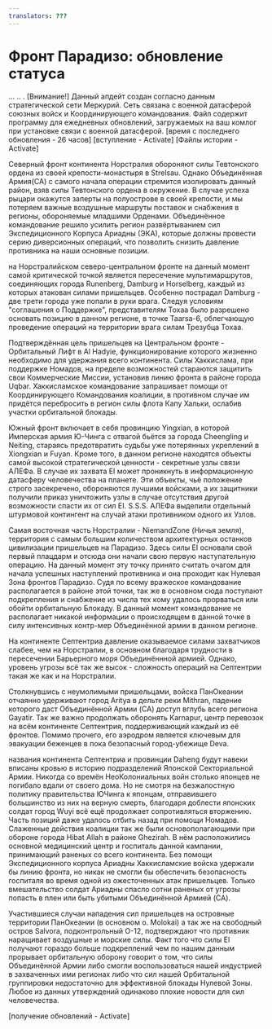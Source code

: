 ```yaml
---
translators: ???
---
```


# Фронт Парадизо: обновление статуса
...
..
.
[Внимание!] Данный апдейт создан согласно данным стратегической сети Меркурий. Сеть связана с военной датасферой союзных войск и Координирующего командования. Файл содержит программу для ежедневных обновлений, загружаемых на ваш комлог при установке связи с военной датасферой.
[время с последнего обновления - 26 часов]
[вступление - Activate]
[Файлы истории -Activate]

Северный фронт континента Норстралия обороняют силы Тевтонского ордена из своей крепости-монастыря в Strelsau. Однако Объединённая Армия(CA) с самого начала операции стремится изолировать данный район, взяв силы Тевтонского ордена в окружение. В случае успеха рыцари окажутся заперты на полуострове в своей крепости, и мы потеряем важные воздушные маршруты поставок и снабжения в регионы, обороняемые младшими Орденами. Объединённое командование решило усилить регион развёртыванием сил Экспедиционного Корпуса Ариадны (ЭКА), которые должны провести серию диверсионных операций, что позволить снизить давление противника на наши основные позиции.

на Норстралийском северо-центральном фронте на данный момент самой критической точкой является пересечение мультимаршрутов, соединяющих города Runenberg, Damburg и Horselberg, каждый из которых атакован силами пришельцев. Особенно пострадал Damburg - две трети города уже попали в руки врага.
Следуя условиям "соглашения о Поддержке", представителям Тохаа было разрешено основать позицию в данном регионе, в точке Taarsa-6, облегчающую проведение операций на территории врага силам Трезубца Тохаа.

Подтверждённая цель пришельцев на Центральном фронте - Орбитальный Лифт в Al Hadyie, функционирование которого жизненно необходимо для удержания всего континента. Силы Хаккислама, при поддержке Номадов, на пределе возможностей стараются защитить свои Коммерческие Миссии, установив линию фронта в районе города Uqbar. Хаккисламское командование запрашивает помощи от Координирующего Командования коалиции, в противном случае им придётся перебросить в регион силы флота Капу Хальки, ослабив участки орбитальной блокады.

Южный фронт включает в себя провинцию Yingxian, в которой Имперская армия Ю-Чинга с отвагой бьётся за города Cheengling и Neiting, стараясь предотвратить судьбы уже потерянных укреплений в Xiongxian и Fuyan. Кроме того, в данном регионе находятся объекты самой высокой стратегической ценности - секретные узлы связи АЛЕФа. В случае их захвата EI может проникнуть в информационную датасферу человечества на планете. Эти объекты, чьё положение строго засекречено, обороняются лучшими войсками, а их защитники получили приказ уничтожить узлы в случае отсутствия другой возможности спасти их от сил EI.
S.S.S. АЛЕФа выделили отдельный штурмовой контингент на случай атаки противником одного их Узлов.

Самая восточная часть Норстралии - NiemandZone (Ничья земля), территория с самым большим количеством архитектурных останков цивилизации пришельцев на Парадизо. Здесь силы EI основали свой первый плацдарм и отсюда они начали свою первую наступательную операцию. На данный момент эту точку принято считать очагом для начала успешных наступлений противника и она проходит как Нулевая Зона фронтов Парадизо. Судя по всему вражеское командование располагается в районе этой точки, так же в основном сюда поступают подкрепления и снабжение из числа тех кому удалось прорваться или обойти орбитальную Блокаду. В данный момент командование не располагает никакой информации о происходящем в данной точке в силу интенсивных контр-мер Объединённой армии в данном регионе.

На континенте Септентриа давление оказываемое силами захватчиков слабее, чем на Норстралии, в основном благодаря трудности в пересечении Барьерного моря Объединённной армией. Однако, уровень угрозы всё так же высок - сложность операций на Септентрии такая же как и на Норстралии.

Столкнувшись с неумолимыми пришельцами, войска ПанОкеании отчаянно удерживают город Aritya в дельте реки Mithran, падение которого даст Объединённой Армии (CA) доступ вглубь всего региона Gayatir. Так же важно продолжать оборонять Karnapur, центр перевозок на всём континенте Септентрия, поддерживающий каждый из её фронтов. Помимо прочего, его аэродром является ключевым для эвакуации беженцев в пока безопасный город-убежище Deva.

названия континента Септентриа и провинции Daheng будут навеки вписаны кровью в историю подразделений Японской Секториальной Армии. Никогда со времён НеоКолониальных войн столько японцев не погибало вдали от своего дома. Но не смотря на безжалостную политику правительства ЮЧинга к японцам, отправившего большинство из них на верную смерть, благодаря доблести японских солдат город Wuyi всё ещё продолжает сопротивляться вторжению. Часть позиций даже удалось отбить назад при помощи Номадов.
Слаженные действия коалиции так же были основополагающими при обороне города Hibat Allah в районе Ghezirah. В нём расположились основной медицинский центр и госпиталь данной кампании, принимающий раненых со всего континента. Без помощи Экспедиционного корпуса Ариадны Хаккисламские войска удержали бы линию фронта, но никак не смогли бы обеспечить безопасность госпиталя во время одной из ожесточенных атак пришельцев. Только вмешательство солдат Ариадны спасло сотни раненых от угрозы попасть в плен или быть убитыми Объединённой Армией (CA).

Участившиеся случаи нападения сил пришельцев на островные территории ПанОкеании (в основном о. Molokai) а так же на свободный остров Salvora, подконтрольный O-12, подтверждают что противник наращивает воздушные и морские силы. Факт того что силы El получают гораздо больше подкреплений чем по нашим данным прорывает орбитальную оборону говорит о том, что силы Объединённой Армии либо смогли воспользоваться нашей индустрией в захваченных ими регионах либо что сил нашей Орбитальной группировки недостаточно для эффективной блокады Нулевой Зоны. Любое из данных утверждений одинаково плохие новости для сил человечества.

[получение обновлений - Activate]
